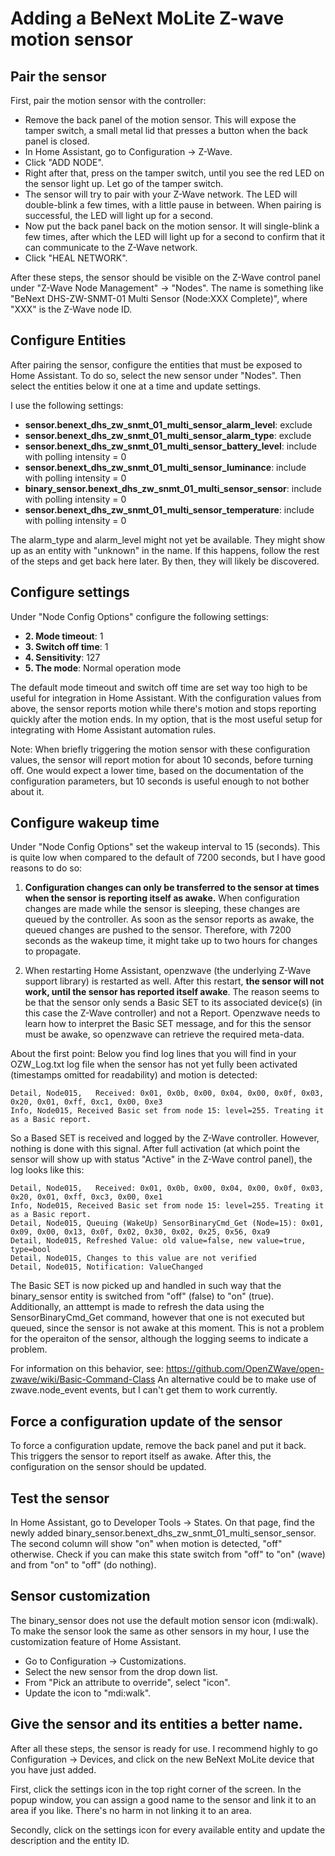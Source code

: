 # Adding a BeNext MoLite Z-wave motion sensor

## Pair the sensor

First, pair the motion sensor with the controller:

  * Remove the back panel of the motion sensor. This will expose the
    tamper switch, a small metal lid that presses a button when
    the back panel is closed.
  * In Home Assistant, go to Configuration -> Z-Wave.
  * Click "ADD NODE".
  * Right after that, press on the tamper switch, until you see the
    red LED on the sensor light up. Let go of the tamper switch.
  * The sensor will try to pair with your Z-Wave network. The LED will
    double-blink a few times, with a little pause in between.
    When pairing is successful, the LED will light up for a second.
  * Now put the back panel back on the motion sensor. It will
    single-blink a few times, after which the LED will light up for a
    second to confirm that it can communicate to the Z-Wave network.
  * Click "HEAL NETWORK".

After these steps, the sensor should be visible on the Z-Wave control
panel under "Z-Wave Node Management" -> "Nodes". The name is something
like "BeNext DHS-ZW-SNMT-01 Multi Sensor (Node:XXX Complete)", where
"XXX" is the Z-Wave node ID.

## Configure Entities

After pairing the sensor, configure the entities that must be exposed
to Home Assistant. To do so, select the new sensor under "Nodes".
Then select the entities below it one at a time and update 
settings.

I use the following settings:

  * __sensor.benext_dhs_zw_snmt_01_multi_sensor_alarm_level__: exclude
  * __sensor.benext_dhs_zw_snmt_01_multi_sensor_alarm_type__: exclude
  * __sensor.benext_dhs_zw_snmt_01_multi_sensor_battery_level__: include with polling intensity = 0
  * __sensor.benext_dhs_zw_snmt_01_multi_sensor_luminance__: include with polling intensity = 0
  * __binary_sensor.benext_dhs_zw_snmt_01_multi_sensor_sensor__: include with polling intensity = 0
  * __sensor.benext_dhs_zw_snmt_01_multi_sensor_temperature__: include with polling intensity = 0

The alarm_type and alarm_level might not yet be available. They might
show up as an entity with "unknown" in the name. If this happens, follow
the rest of the steps and get back here later. By then, they will likely be
discovered.

## Configure settings

Under "Node Config Options" configure the following settings:

  * __2. Mode timeout__: 1
  * __3. Switch off time__: 1
  * __4. Sensitivity__: 127
  * __5. The mode__: Normal operation mode

The default mode timeout and switch off time are set way too high to be useful
for integration in Home Assistant. With the configuration values from above, the
sensor reports motion while there's motion and stops reporting quickly after the
motion ends. In my option, that is the most useful setup for integrating with
Home Assistant automation rules.

Note: When briefly triggering the motion sensor with these configuration values, 
the sensor will report motion for about 10 seconds, before turning off. One
would expect a lower time, based on the documentation of the configuration
parameters, but 10 seconds is useful enough to not bother about it.

## Configure wakeup time 

Under "Node Config Options" set the wakeup interval to 15 (seconds). This is quite low
when compared to the default of 7200 seconds, but I have good reasons to do so:

  1. __Configuration changes can only be transferred to the sensor at times
     when the sensor is reporting itself as awake.__ When configuration changes are made
     while the sensor is sleeping, these changes are queued by the controller. As soon
     as the sensor reports as awake, the queued changes are pushed to the sensor.
     Therefore, with 7200 seconds as the wakeup time, it might take up to two hours
     for changes to propagate.

  2. When restarting Home Assistant, openzwave (the underlying Z-Wave support library)
     is restarted as well. After this restart, __the sensor will not work, until the
     sensor has reported itself awake__. The reason seems to be that the sensor only sends
     a Basic SET to its associated device(s) (in this case the Z-Wave controller)
     and not a Report. Openzwave needs to learn how to interpret the Basic SET message,
     and for this the sensor must be awake, so openzwave can retrieve the required
     meta-data.

About the first point: Below you find log lines that you will find in your
OZW_Log.txt log file when the sensor has not yet fully been activated (timestamps
omitted for readability) and motion is detected:

```
Detail, Node015,   Received: 0x01, 0x0b, 0x00, 0x04, 0x00, 0x0f, 0x03, 0x20, 0x01, 0xff, 0xc1, 0x00, 0xe3
Info, Node015, Received Basic set from node 15: level=255. Treating it as a Basic report.
```

So a Based SET is received and logged by the Z-Wave controller. However, nothing
is done with this signal. After full activation (at which point the sensor will show
up with status "Active" in the Z-Wave control panel), the log looks like this:

```
Detail, Node015,   Received: 0x01, 0x0b, 0x00, 0x04, 0x00, 0x0f, 0x03, 0x20, 0x01, 0xff, 0xc3, 0x00, 0xe1
Info, Node015, Received Basic set from node 15: level=255. Treating it as a Basic report.
Detail, Node015, Queuing (WakeUp) SensorBinaryCmd_Get (Node=15): 0x01, 0x09, 0x00, 0x13, 0x0f, 0x02, 0x30, 0x02, 0x25, 0x56, 0xa9
Detail, Node015, Refreshed Value: old value=false, new value=true, type=bool
Detail, Node015, Changes to this value are not verified
Detail, Node015, Notification: ValueChanged
```

The Basic SET is now picked up and handled in such way that the binary_sensor
entity is switched from "off" (false) to "on" (true). Additionally, an atttempt is
made to refresh the data using the SensorBinaryCmd_Get command, however that one
is not executed but queued, since the sensor is not awake at this moment.
This is not a problem for the operaiton of the sensor, although the logging seems
to indicate a problem.

For information on this behavior, see:
https://github.com/OpenZWave/open-zwave/wiki/Basic-Command-Class
An alternative could be to make use of zwave.node_event events, but
I can't get them to work currently.

## Force a configuration update of the sensor

To force a configuration update, remove the back panel and put it back. This triggers
the sensor to report itself as awake. After this, the configuration on the sensor
should be updated.

## Test the sensor

In Home Assistant, go to Developer Tools -> States. On that page, find the newly
added binary_sensor.benext_dhs_zw_snmt_01_multi_sensor_sensor. The second column
will show "on" when motion is detected, "off" otherwise. Check if you can make
this state switch from "off" to "on" (wave) and from "on" to "off" (do nothing).

## Sensor customization

The binary_sensor does not use the default motion sensor icon (mdi:walk).
To make the sensor look the same as other sensors in my hour, I use the
customization feature of Home Assistant.

  * Go to Configuration -> Customizations.
  * Select the new sensor from the drop down list.
  * From "Pick an attribute to override", select "icon".
  * Update the icon to "mdi:walk".

## Give the sensor and its entities a better name.

After all these steps, the sensor is ready for use. I recommend highly to go
Configuration -> Devices, and click on the new BeNext MoLite device that you
have just added.

First, click the settings icon in the top right corner of the screen.
In the popup window, you can assign a good name to the sensor and link
it to an area if you like. There's no harm in not linking it to an area.

Secondly, click on the settings icon for every available entity and update
the description and the entity ID.
